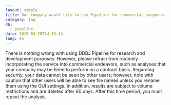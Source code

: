 ```yaml
---
layout: simple
title: Our company would like to use Pipeline for commercial purposes. May we do so? If so, will the confidentiality of sequence information be guaranteed?
category: faq
db:
  - pipeline
date: 2015-04-28T14:15:14
lang: en
---
```




There is nothing wrong with using DDBJ Pipeline for research and development purposes. However, please refrain from routinely incorporating the service into commercial endeavors, such as analyses that your company may be hired to perform on a contract basis. Regarding security, your data cannot be seen by other users; however, note with caution that other users will be able to see file names unless you rename them using the GUI settings. In addition, results are subject to volume restrictions and are deleted after 60 days. After this time period, you must repeat the analysis.